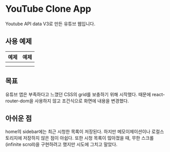 # YouTube Clone App

Youtube API data V3로 만든 유튜브 웹입니다.

## 사용 예제

| 예제                                                                                                                      | 예제                                                                                                                      |
| ------------------------------------------------------------------------------------------------------------------------- | ------------------------------------------------------------------------------------------------------------------------- |
| <img src="https://user-images.githubusercontent.com/89452058/162620603-0617933f-8243-4633-a720-c6305d03b376.png" alt=""/> | <img src="https://user-images.githubusercontent.com/89452058/162620649-50878d87-8fe8-4dbb-81d8-40b25143fbac.png" alt=""/> |
| <img src="https://user-images.githubusercontent.com/89452058/162620675-0d38bf3f-90d1-4b7f-b772-01c9a4e05f71.png" alt=""/> | <img src="https://user-images.githubusercontent.com/89452058/162620692-e6dac07a-22a9-4518-ae38-5e50f912cca4.png" alt=""/> |

## 목표

유튜브 앱은 부족하다고 느꼈던 CSS의 grid를 보충하기 위해 시작했다.
때문에 react-router-dom을 사용하지 않고 조건식으로 화면에 내용을 변경했다.

## 아쉬운 점

home의 sidebar에는 최근 시청한 목록이 저장된다.
하지만 메모이제이션이나 로컬스토리지에 저장하지 않은 점이 아쉽다.
또한 시청 목록이 많아졌을 때, 무한 스크롤(infinite scroll)을 구현하려고 했지만 시도에 그치고 말았다.
